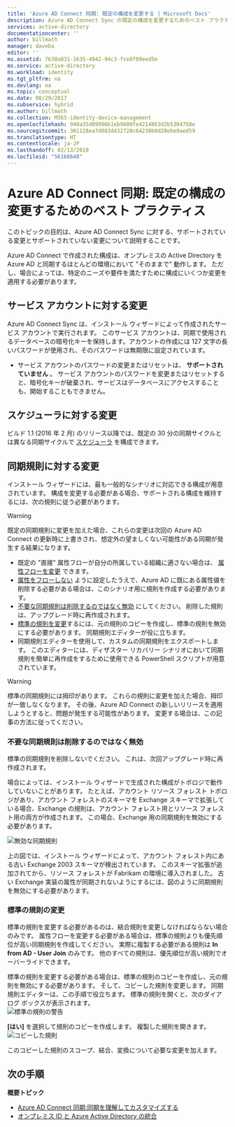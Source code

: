 ```yaml
---
title: 'Azure AD Connect 同期: 既定の構成を変更する | Microsoft Docs'
description: Azure AD Connect Sync の既定の構成を変更するためのベスト プラクティスを紹介します。
services: active-directory
documentationcenter: ''
author: billmath
manager: daveba
editor: ''
ms.assetid: 7638a031-1635-4942-94c3-fce8f09eed5e
ms.service: active-directory
ms.workload: identity
ms.tgt_pltfrm: na
ms.devlang: na
ms.topic: conceptual
ms.date: 08/29/2017
ms.subservice: hybrid
ms.author: billmath
ms.collection: M365-identity-device-management
ms.openlocfilehash: 940a35d89996b1eb9600fe4214863d2b5304750e
ms.sourcegitcommit: 301128ea7d883d432720c64238b0d28ebe9aed59
ms.translationtype: HT
ms.contentlocale: ja-JP
ms.lasthandoff: 02/13/2019
ms.locfileid: "56168648"
---
```

# <a name="azure-ad-connect-sync-best-practices-for-changing-the-default-configuration"></a>Azure AD Connect 同期: 既定の構成の変更するためのベスト プラクティス
このトピックの目的は、Azure AD Connect Sync に対する、サポートされている変更とサポートされていない変更について説明することです。

Azure AD Connect で作成された構成は、オンプレミスの Active Directory を Azure AD と同期するほとんどの環境において "そのままで" 動作します。 ただし、場合によっては、特定のニーズや要件を満たすために構成にいくつか変更を適用する必要があります。

## <a name="changes-to-the-service-account"></a>サービス アカウントに対する変更
Azure AD Connect Sync は、インストール ウィザードによって作成されたサービス アカウントで実行されます。 このサービス アカウントは、同期で使用されるデータベースの暗号化キーを保持します。アカウントの作成には 127 文字の長いパスワードが使用され、そのパスワードは無期限に設定されています。

* サービス アカウントのパスワードの変更またはリセットは、 **サポートされていません** 。 サービス アカウントのパスワードを変更またはリセットすると、暗号化キーが破棄され、サービスはデータベースにアクセスすることも、開始することもできません。

## <a name="changes-to-the-scheduler"></a>スケジューラに対する変更
ビルド 1.1 (2016 年 2 月) のリリース以降では、既定の 30 分の同期サイクルとは異なる同期サイクルで [スケジューラ](how-to-connect-sync-feature-scheduler.md) を構成できます。

## <a name="changes-to-synchronization-rules"></a>同期規則に対する変更
インストール ウィザードには、最も一般的なシナリオに対応できる構成が用意されています。 構成を変更する必要がある場合、サポートされる構成を維持するには、次の規則に従う必要があります。

> [!WARNING]
> 既定の同期規則に変更を加えた場合、これらの変更は次回の Azure AD Connect の更新時に上書きされ、想定外の望ましくない可能性がある同期が発生する結果になります。

* 既定の "直接" 属性フローが自分の所属している組織に適さない場合は、 [属性フローを変更](how-to-connect-sync-change-the-configuration.md#other-common-attribute-flow-changes) できます。
* [属性をフローしない](how-to-connect-sync-change-the-configuration.md#do-not-flow-an-attribute) ように設定したうえで、Azure AD に既にある属性値を削除する必要がある場合は、このシナリオ用に規則を作成する必要があります。
* [不要な同期規則は削除するのではなく無効](#disable-an-unwanted-sync-rule) にしてください。 削除した規則は、アップグレード時に再作成されます。
* [標準の規則を変更](#change-an-out-of-box-rule)するには、元の規則のコピーを作成し、標準の規則を無効にする必要があります。 同期規則エディターが役に立ちます。
* 同期規則エディターを使用して、カスタムの同期規則をエクスポートします。 このエディターには、ディザスター リカバリー シナリオにおいて同期規則を簡単に再作成をするために使用できる PowerShell スクリプトが用意されています。

> [!WARNING]
> 標準の同期規則には拇印があります。 これらの規則に変更を加えた場合、拇印が一致しなくなります。 その後、Azure AD Connect の新しいリリースを適用しようとすると、問題が発生する可能性があります。 変更する場合は、この記事の方法に従ってください。

### <a name="disable-an-unwanted-sync-rule"></a>不要な同期規則は削除するのではなく無効
標準の同期規則を削除しないでください。 これは、次回アップグレード時に再作成されます。

場合によっては、インストール ウィザードで生成された構成がトポロジで動作していないことがあります。 たとえば、アカウント リソース フォレスト トポロジがあり、アカウント フォレストのスキーマを Exchange スキーマで拡張している場合、Exchange の規則は、アカウント フォレスト用とリソース フォレスト用の両方が作成されます。 この場合、Exchange 用の同期規則を無効にする必要があります。

![無効な同期規則](./media/how-to-connect-sync-best-practices-changing-default-configuration/exchangedisabledrule.png)

上の図では、インストール ウィザードによって、アカウント フォレスト内にある古い Exchange 2003 スキーマが検出されています。 このスキーマ拡張が追加されてから、リソース フォレストが Fabrikam の環境に導入されました。 古い Exchange 実装の属性が同期されないようにするには、図のように同期規則を無効にする必要があります。

### <a name="change-an-out-of-box-rule"></a>標準の規則の変更
標準の規則を変更する必要があるのは、結合規則を変更しなければならない場合のみです。 属性フローを変更する必要がある場合は、標準の規則よりも優先順位が高い同期規則を作成してください。 実際に複製する必要がある規則は **In from AD - User Join** のみです。 他のすべての規則は、優先順位が高い規則でオーバーライドできます。

標準の規則を変更する必要がある場合は、標準の規則のコピーを作成し、元の規則を無効にする必要があります。 そして、コピーした規則を変更します。 同期規則エディターは、この手順で役立ちます。 標準の規則を開くと、次のダイアログ ボックスが表示されます。  
![標準の規則の警告](./media/how-to-connect-sync-best-practices-changing-default-configuration/warningoutofboxrule.png)

**[はい]** を選択して規則のコピーを作成します。 複製した規則を開きます。  
![コピーした規則](./media/how-to-connect-sync-best-practices-changing-default-configuration/clonedrule.png)

このコピーした規則のスコープ、結合、変換について必要な変更を加えます。

## <a name="next-steps"></a>次の手順
**概要トピック**

* [Azure AD Connect 同期:同期を理解してカスタマイズする](how-to-connect-sync-whatis.md)
* [オンプレミス ID と Azure Active Directory の統合](whatis-hybrid-identity.md)
